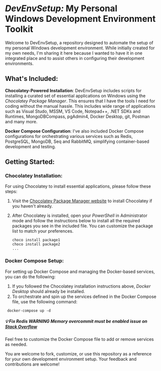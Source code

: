 # **_DevEnvSetup:_** My Personal Windows Development Environment Toolkit

Welcome to DevEnvSetup, a repository designed to automate the setup of my personal Windows development environment. While initially created for my own needs, I'm sharing it here because I wanted to have it in one integrated place and to assist others in configuring their development environments.

## What's Included:

**Chocolatey-Powered Installation**: DevEnvSetup includes scripts for installing a curated set of essential applications on Windows using the *Chocolatey Package Manager*. This ensures that I have the tools I need for coding without the manual hassle. This includes wide range of applications such as Visual Studo, MSSM, VS Code, Notepad++, .NET SDKs and Runtimes, MongoDBCompass, pgAdmin4, Docker Desktop, git, Postman and many more.

**Docker Compose Configuration**: I've also included Docker Compose configurations for orchestrating various services such as Redis, PostgreSQL, MongoDB, Seq and RabbitMQ, simplifying container-based development and testing.

## Getting Started:

### Chocolatey Installation:
For using Chocolatey to install essential applications, please follow these steps:

1. Visit the [Chocolatey Package Manager website](https://chocolatey.org/) to install Chocolatey if you haven't already.
2. After Chocolatey is installed, open your *PowerShell* in Administrator mode and follow the instructions below to install all the required packages you see in the included file. You can customize the package list to match your preferences.

   ```shell
   choco install package1
   choco install package2
   ...
   ```
### Docker Compose Setup:
For setting up Docker Compose and managing the Docker-based services, you can do the following:

1. If you followed the Chocolatey installation instructions above, *Docker Desktop* should already be installed.
2. To orchestrate and spin up the services defined in the Docker Compose file, use the following command:

  ```shell
   docker-compose up -d
   ```
##### 💡 Fix Redis WARNING Memory overcommit must be enabled issue on [Stack Overflow](https://stackoverflow.com/a/77345711/6581893)

Feel free to customize the Docker Compose file to add or remove services as needed.


You are welcome to fork, customize, or use this repository as a reference for your own development environment setup. Your feedback and contributions are welcome!
